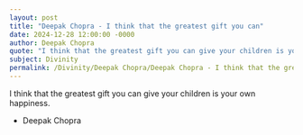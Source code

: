 ```yaml
---
layout: post
title: "Deepak Chopra - I think that the greatest gift you can"
date: 2024-12-28 12:00:00 -0000
author: Deepak Chopra
quote: "I think that the greatest gift you can give your children is your own happiness."
subject: Divinity
permalink: /Divinity/Deepak Chopra/Deepak Chopra - I think that the greatest gift you can
---
```


I think that the greatest gift you can give your children is your own happiness.

- Deepak Chopra
